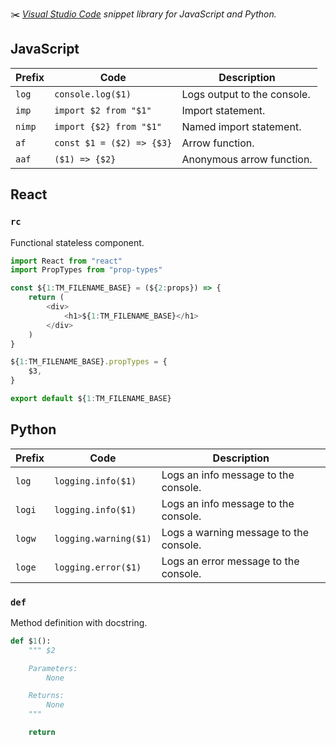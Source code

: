 ✂️ _[Visual Studio Code][vscode] snippet library for JavaScript and Python._

## JavaScript

| Prefix | Code                      | Description                 |
| ------ | ------------------------- | --------------------------- |
| `log`  | `console.log($1)`         | Logs output to the console. |
| `imp`  | `import $2 from "$1"`     | Import statement.           |
| `nimp` | `import {$2} from "$1"`   | Named import statement.     |
| `af`   | `const $1 = ($2) => {$3}` | Arrow function.             |
| `aaf`  | `($1) => {$2}`            | Anonymous arrow function.   |

## React

### `rc`

Functional stateless component.

```javascript
import React from "react"
import PropTypes from "prop-types"

const ${1:TM_FILENAME_BASE} = (${2:props}) => {
    return (
        <div>
            <h1>${1:TM_FILENAME_BASE}</h1>
        </div>
    )
}

${1:TM_FILENAME_BASE}.propTypes = {
    $3,
}

export default ${1:TM_FILENAME_BASE}
```

## Python

| Prefix | Code                  | Description                            |
| ------ | --------------------- | -------------------------------------- |
| `log`  | `logging.info($1)`    | Logs an info message to the console.   |
| `logi` | `logging.info($1)`    | Logs an info message to the console.   |
| `logw` | `logging.warning($1)` | Logs a warning message to the console. |
| `loge` | `logging.error($1)`   | Logs an error message to the console.  |

### `def`

Method definition with docstring.

```python
def $1():
    """ $2

    Parameters:
        None

    Returns:
        None
    """

    return
```

[vscode]: https://code.visualstudio.com
